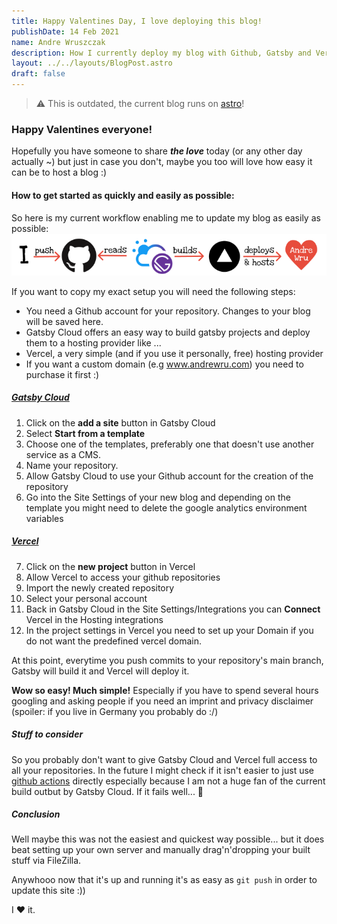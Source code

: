 ```yaml
---
title: Happy Valentines Day, I love deploying this blog!
publishDate: 14 Feb 2021
name: Andre Wruszczak
description: How I currently deploy my blog with Github, Gatsby and Vercel.
layout: ../../layouts/BlogPost.astro
draft: false 
---
```


> ⚠️ This is outdated, the current blog runs on [astro](astro.build)!

### Happy Valentines everyone!

Hopefully you have someone to share _**the love**_ today (or any other day actually ~) but just in case you don't, maybe you too will
love how easy it can be to host a blog :)

#### How to get started as quickly and easily as possible:

So here is my current workflow enabling me to update my blog as easily as possible:
![workflow](/assets/blog/valentines/workflow.png)

If you want to copy my exact setup you will need the following steps:
- You need a Github account for your repository. Changes to your blog will be saved here.
- Gatsby Cloud offers an easy way to build gatsby projects and deploy them to a hosting provider like ...
- Vercel, a very simple (and if you use it personally, free) hosting provider
- If you want a custom domain (e.g www.andrewru.com) you need to purchase it first :)

##### [Gatsby Cloud](https://www.gatsbyjs.com/cloud/)

1. Click on the **add a site** button in Gatsby Cloud
2. Select **Start from a template**
3. Choose one of the templates, preferably one that doesn't use another service as a CMS.
4. Name your repository.
5. Allow Gatsby Cloud to use your Github account for the creation of the repository
6. Go into the Site Settings of your new blog and depending on the template you might need to delete the google analytics environment variables

##### [Vercel](https://vercel.com/)

7. Click on the **new project** button in Vercel
8. Allow Vercel to access your github repositories
9. Import the newly created repository
10. Select your personal account
11. Back in Gatsby Cloud in the Site Settings/Integrations you can **Connect** Vercel in the Hosting integrations
12. In the project settings in Vercel you need to set up your Domain if you do not want the predefined vercel domain.

At this point, everytime you push commits to your repository's main branch, Gatsby will build it and Vercel will deploy it.

**Wow so easy! Much simple!** Especially if you have to spend several hours googling and asking people if you need
an imprint and privacy disclaimer (spoiler: if you live in Germany you probably do :/)

##### Stuff to consider
So you probably don't want to give Gatsby Cloud and Vercel full access to all your repositories.
In the future I might check if it isn't easier to just use [github actions](https://github.com/features/actions) directly
especially because I am not a huge fan of the current build outbut by Gatsby Cloud. If it fails well... 🤷

##### Conclusion
Well maybe this was not the easiest and quickest way possible... but it does beat setting up your own server and
manually drag'n'dropping your built stuff via FileZilla.

Anywhooo now that it's up and running it's as easy as ```git push``` in order to update this site :))

I ❤ it.

